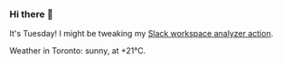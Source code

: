 ### Hi there :wave:

It's Tuesday! I might be tweaking my [Slack workspace analyzer action](https://github.com/bewuethr/slack-analyzer).

Weather in Toronto: sunny, at +21°C.
